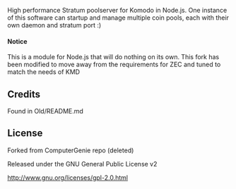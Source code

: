 High performance Stratum poolserver for Komodo in Node.js. One instance of this software can startup and manage multiple coin
pools, each with their own daemon and stratum port :)

#### Notice
This is a module for Node.js that will do nothing on its own. This fork has been modified to move away from the requirements for ZEC and tuned to match the needs of KMD

Credits
-------
Found in Old/README.md

License
-------

Forked from ComputerGenie repo (deleted)

Released under the GNU General Public License v2

http://www.gnu.org/licenses/gpl-2.0.html
 
